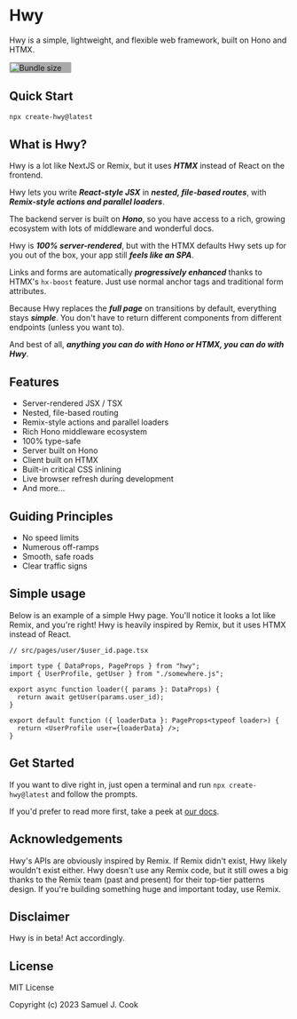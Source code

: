 # Hwy

Hwy is a simple, lightweight, and flexible web framework, built on Hono and
HTMX.

<a href="https://pkg-size.dev/hwy" target="_blank">
  <img
    width="112"
    height="20"
    style="background:darkgray;border-radius:4px;"
    src="https://pkg-size.dev/badge/bundle/11742"
    title="Bundle size for hwy"
  />
</a>

## Quick Start

```bash
npx create-hwy@latest
```

## What is Hwy?

Hwy is a lot like NextJS or Remix, but it uses **_HTMX_** instead of React on
the frontend.

Hwy lets you write **_React-style JSX_** in **_nested, file-based routes_**,
with **_Remix-style actions and parallel loaders_**.

The backend server is built on **_Hono_**, so you have access to a rich, growing
ecosystem with lots of middleware and wonderful docs.

Hwy is **_100% server-rendered_**, but with the HTMX defaults Hwy sets up for
you out of the box, your app still **_feels like an SPA_**.

Links and forms are automatically **_progressively enhanced_** thanks to HTMX's
`hx-boost` feature. Just use normal anchor tags and traditional form attributes.

Because Hwy replaces the **_full page_** on transitions by default, everything
stays **_simple_**. You don't have to return different components from different
endpoints (unless you want to).

And best of all, **_anything you can do with Hono or HTMX, you can do with
Hwy_**.

## Features

- Server-rendered JSX / TSX
- Nested, file-based routing
- Remix-style actions and parallel loaders
- Rich Hono middleware ecosystem
- 100% type-safe
- Server built on Hono
- Client built on HTMX
- Built-in critical CSS inlining
- Live browser refresh during development
- And more...

## Guiding Principles

- No speed limits
- Numerous off-ramps
- Smooth, safe roads
- Clear traffic signs

## Simple usage

Below is an example of a simple Hwy page. You'll notice it looks a lot like
Remix, and you're right! Hwy is heavily inspired by Remix, but it uses HTMX
instead of React.

```tsx
// src/pages/user/$user_id.page.tsx

import type { DataProps, PageProps } from "hwy";
import { UserProfile, getUser } from "./somewhere.js";

export async function loader({ params }: DataProps) {
  return await getUser(params.user_id);
}

export default function ({ loaderData }: PageProps<typeof loader>) {
  return <UserProfile user={loaderData} />;
}
```

## Get Started

If you want to dive right in, just open a terminal and run
`npx create-hwy@latest` and follow the prompts.

If you'd prefer to read more first, take a peek at
[our docs](https://hwy.dev/docs).

## Acknowledgements

Hwy's APIs are obviously inspired by Remix. If Remix didn't exist, Hwy likely
wouldn't exist either. Hwy doesn't use any Remix code, but it still owes a big
thanks to the Remix team (past and present) for their top-tier patterns design.
If you're building something huge and important today, use Remix.

## Disclaimer

Hwy is in beta! Act accordingly.

## License

MIT License

Copyright (c) 2023 Samuel J. Cook
